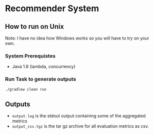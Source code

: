 # Recommender System

## How to run on Unix
Note: I have no idea how Windows works so you will have to try on your own.
### System Prerequistes
- Java 1.8 (lambda, concurrency)
### Run Task to generate outputs
`./gradlew clean run`

## Outputs
- `output.log` is the stdout output containing some of the aggregated metrics
- `output_csv.tgz` is the tar gz archive for all evaluation metrics as csv.


